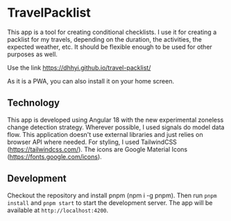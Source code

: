 # TravelPacklist

This app is a tool for creating conditional checklists. I use it for creating a packlist for my travels, depending on the duration, the activities, the expected weather, etc. It should be flexible enough to be used for other purposes as well.

Use the link https://dhhyi.github.io/travel-packlist/

As it is a PWA, you can also install it on your home screen.

## Technology

This app is developed using Angular 18 with the new experimental zoneless change detection strategy. Wherever possible, I used signals do model data flow. This application doesn't use external libraries and just relies on browser API where needed. For styling, I used TailwindCSS (https://tailwindcss.com/). The icons are Google Material Icons (https://fonts.google.com/icons).

## Development

Checkout the repository and install pnpm (npm i -g pnpm). Then run `pnpm install` and `pnpm start` to start the development server. The app will be available at `http://localhost:4200`.

